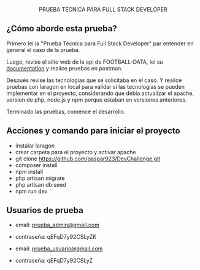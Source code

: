 <p align="center">PRUEBA TÉCNICA PARA FULL STACK DEVELOPER</p>

## ¿Cómo aborde esta prueba?

Primero lei la "Prueba Técnica para Full Stack Developer" par entender en general el caso de la prueba.

Luego, revise el sitio web de la api de FOOTBALL-DATA, lei su [documentation](https://www.football-data.org/) y realice pruebas en postman.

Después revise las tecnologías que se solicitaba en el caso. Y realice pruebas con laragon en local para validar si las tecnologías se pueden implementar en el proyecto, considerando que debia actualizar el apache, version de php, node.js y npm porque estaban en versiones anteriores.

Terminado las pruebas, comencé el desarrollo.

## Acciones y comando para iniciar el proyecto

-   instalar laragon
-   crear carpeta para el proyecto y activar apache
-   git clone https://github.com/gaspar923/DevChallenge.git
-   composer install
-   npm install
-   php artisan migrate
-   php artisan db:seed
-   npm run dev

## Usuarios de prueba

-   email: prueba_admin@gmail.com
-   contraseña: qEFqD7y92CSLyZK

-   email: prueba_usuario@gmail.com
-   contraseña: qEFqD7y92CSLyZ
